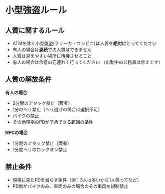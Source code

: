 # 小型強盗ルール

## 人質に関するルール

- ATMを除く小型強盗(フリーカ・コンビニ)は人質を**絶対に**とってください
- 有人の場合は**連続**での人質はできません
- 人質は見えやすい場所に待機させること
- 有人の場合は合意の元連れて行ってください
  （出勤中の公務員は禁止です）

## 人質の解放条件

**有人の場合**

- 2分間のアタック禁止（両者）
- 1分のヘリ禁止（ヘリ逃げの場合は選択不可）
- バイクの禁止
- その他現場のPDが了承できる範囲の条件

**NPCの場合**

- 1分間のアタック禁止（両者）
- 1分間ヘリのロックオン禁止

## 禁止条件

- 現場に来たPDを減らす条件（例：3人は多いから1人帰ってなど）
- PD側がバイクのみ、車両のみの場合のその車両を規制禁止
